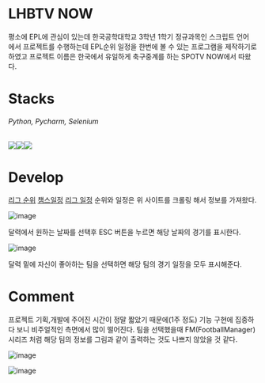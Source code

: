 # LHBTV NOW
평소에 EPL에 관심이 있는데 한국공학대학교 3학년 1학기 정규과목인 스크립트 언어 에서 프로젝트를 수행하는데 EPL순위 일정을 한번에 볼 수 있는 프로그램을 제작하기로 하였고 
프로젝트 이름은 한국에서 유일하게 축구중계를 하는 SPOTV NOW에서 따왔다.

# Stacks
######   Python, Pycharm, Selenium
<img src="https://img.shields.io/badge/python-3776AB?style=flat-square&logo=python&logoColor=white"/><img src="https://img.shields.io/badge/pycharm-000000?style=flat-square&logo=pycharm&logoColor=white"/><img src="https://img.shields.io/badge/selenium-43B02A?style=flat-square&logo=selenium&logoColor=white"/>


# Develop
[리그 순위](https://www.skysports.com/premier-league-table)
[챔스일정](https://sports.news.naver.com/wfootball/schedule/index?category=champs)
[리그 일정](https://m.sports.naver.com/wfootball/schedule/index?category=epl&date=2024-01-13)
순위와 일정은 위 사이트를 크롤링 해서 정보를 가져왔다.

![image](https://github.com/lhb0269/ScriptProj/assets/26276026/588adac9-367f-4917-aa3f-9019e56cfaca)


달력에서 원하는 날짜를 선택후 ESC 버튼을 누르면 해당 날짜의 경기를 표시한다.


![image](https://github.com/lhb0269/ScriptProj/assets/26276026/c0b3a23d-17b2-41ba-be9f-fb0f8503702d)


달력 밑에 자신이 좋아하는 팀을 선택하면 해당 팀의 경기 일정을 모두 표시해준다.

# Comment
프로젝트 기획,개발에 주어진 시간이 정말 짧았기 때문에(1주 정도) 기능 구현에 집중하다 보니 비주얼적인 측면에서 많이 떨어진다.
팀을 선택했을때 FM(FootballManager)시리즈 처럼 해당 팀의 정보를 그림과 같이 출력하는 것도 나쁘지 않았을 것 같다.

![image](https://github.com/lhb0269/ScriptProj/assets/26276026/8324a90d-8b7d-451c-b680-0b9b16c2a2df)

![image](https://github.com/lhb0269/ScriptProj/assets/26276026/6a46aedf-60c0-40e9-ad98-2f11d7d18caf)

